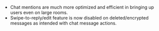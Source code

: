 - Chat mentions are much more optimized and efficient in bringing up users even on large rooms.
- Swipe-to-reply/edit feature is now disabled on deleted/encrypted messages as intended with chat message actions.

